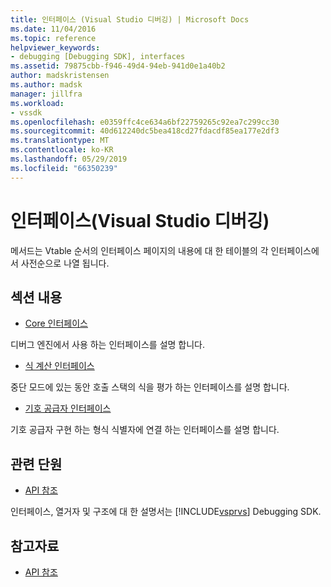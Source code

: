 ```yaml
---
title: 인터페이스 (Visual Studio 디버깅) | Microsoft Docs
ms.date: 11/04/2016
ms.topic: reference
helpviewer_keywords:
- debugging [Debugging SDK], interfaces
ms.assetid: 79875cbb-f946-49d4-94eb-941d0e1a40b2
author: madskristensen
ms.author: madsk
manager: jillfra
ms.workload:
- vssdk
ms.openlocfilehash: e0359ffc4ce634a6bf22759265c92ea7c299cc30
ms.sourcegitcommit: 40d612240dc5bea418cd27fdacdf85ea177e2df3
ms.translationtype: MT
ms.contentlocale: ko-KR
ms.lasthandoff: 05/29/2019
ms.locfileid: "66350239"
---
```

# <a name="interfaces-visual-studio-debugging"></a>인터페이스(Visual Studio 디버깅)
메서드는 Vtable 순서의 인터페이스 페이지의 내용에 대 한 테이블의 각 인터페이스에서 사전순으로 나열 됩니다.

## <a name="in-this-section"></a>섹션 내용
- [Core 인터페이스](../../../extensibility/debugger/reference/core-interfaces.md)

 디버그 엔진에서 사용 하는 인터페이스를 설명 합니다.

- [식 계산 인터페이스](../../../extensibility/debugger/reference/expression-evaluation-interfaces.md)

 중단 모드에 있는 동안 호출 스택의 식을 평가 하는 인터페이스를 설명 합니다.

- [기호 공급자 인터페이스](../../../extensibility/debugger/reference/symbol-provider-interfaces.md)

 기호 공급자 구현 하는 형식 식별자에 연결 하는 인터페이스를 설명 합니다.

## <a name="related-sections"></a>관련 단원
- [API 참조](../../../extensibility/debugger/reference/api-reference-visual-studio-debugging.md)

 인터페이스, 열거자 및 구조에 대 한 설명서는 [!INCLUDE[vsprvs](../../../code-quality/includes/vsprvs_md.md)] Debugging SDK.

## <a name="see-also"></a>참고자료
- [API 참조](../../../extensibility/debugger/reference/api-reference-visual-studio-debugging.md)